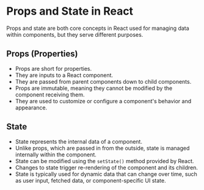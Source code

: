 # Props and State in React

Props and state are both core concepts in React used for managing data within components, but they serve different purposes.

## Props (Properties)

- Props are short for properties.
- They are inputs to a React component.
- They are passed from parent components down to child components.
- Props are immutable, meaning they cannot be modified by the component receiving them.
- They are used to customize or configure a component's behavior and appearance.

## State

- State represents the internal data of a component.
- Unlike props, which are passed in from the outside, state is managed internally within the component.
- State can be modified using the `setState()` method provided by React.
- Changes to state trigger re-rendering of the component and its children.
- State is typically used for dynamic data that can change over time, such as user input, fetched data, or component-specific UI state.
